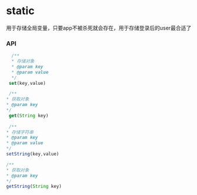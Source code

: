 # static

用于存储全局变量，只要app不被杀死就会存在，用于存储登录后的user最合适了

### API

```js
  /**
  * 存储对象
  * @param key
  * @param value
  */
 set(key,value)

 /**
* 获取对象
* @param key
*/
 get(String key)
 
 /**
* 存储字符串
* @param key
* @param value
*/
setString(key,value)

/**
* 获取对象
* @param key
*/
getString(String key)
```



